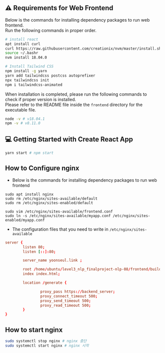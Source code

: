 
## ⚠️ Requirements for Web Frontend

Below is the commands for installing dependency packages to run web frontend. <br/>
Run the following commands in proper order.
```bash
# install react
apt install curl 
curl https://raw.githubusercontent.com/creationix/nvm/master/install.sh | bash 
source ~/.bashr
nvm install 18.04.0

# Install Tailwind CSS
npm install -g yarn
yarn add tailwindcss postcss autoprefixer 
npx tailwindcss init
npm i tailwindcss-animated
```

When installation is completed, please run the following commands to check if proper version is installed. <br/>
Please refer to the README file inside the `frontend` directory for the executable file.

```bash
node -v # v18.04.1
npm -v # v8.11.0 
```

## 💻 Getting Started with Create React App 

```bash
yarn start # npm start
```

## How to Configure nginx

- Below is the commands for installing dependency packages to run web frontend

```
sudo apt install nginx
sudo rm /etc/nginx/sites-available/default
sudo rm /etc/nginx/sites-enabled/default

sudo vim /etc/nginx/sites-available/frontend.conf
sudo ln -s /etc/nginx/sites-available/myapp.conf /etc/nginx/sites-enabled/myapp.conf
```

- The configuration files that you need to write in `/etc/nginx/sites-available`

```conf
server {
        listen 80;
        listen [::]:80;

        server_name yoonseul.link ;

        root /home/ubuntu/level3_nlp_finalproject-nlp-08/frontend/build;
        index index.html;

        location /generate {

                proxy_pass https://backend_server;
                proxy_connect_timeout 500;
                proxy_send_timeout 500;
                proxy_read_timeout 500;
        }
}
```


## How to start nginx
```bash
sudo systemctl stop nginx # nginx 중단
sudo systemctl start nginx # nginx 시작
``````
